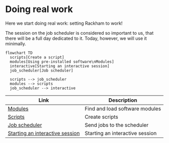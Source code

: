 # Doing real work

Here we start doing real work: setting Rackham to work!

The session on the job scheduler is considered so important to us,
that there will be a full day dedicated to it.
Today, however, we will use it minimally.

```mermaid
flowchart TD
  scripts[Create a script]
  modules[Using pre-installed software\nModules]
  interactive[Starting an interactive session]
  job_scheduler[Job scheduler]

  scripts --> job_scheduler
  modules --> scripts
  job_scheduler --> interactive
```

Link                                                                          |Description
------------------------------------------------------------------------------|--------------------------------------------------------------------------
[Modules](../sessions/module.md)                                              |Find and load software modules
[Scripts](../sessions/scripts.md)                                             |Create scripts
[Job scheduler](../sessions/job_scheduler.md)                                 |Send jobs to the scheduler
[Starting an interactive session](../sessions/start_interactive_session.md)   |Starting an interactive session

